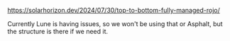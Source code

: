 https://solarhorizon.dev/2024/07/30/top-to-bottom-fully-managed-rojo/

Currently Lune is having issues, so we won't be using that or Asphalt, but the structure is there if we need it.